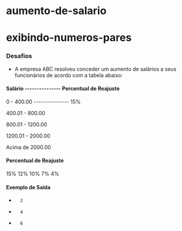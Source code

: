 # aumento-de-salario

# exibindo-numeros-pares

### Desafios 
- A empresa ABC resolveu conceder um aumento de salários a seus funcionários de acordo com a tabela abaixo:
#### Salário  ---------------  Percentual de Reajuste
 0 - 400.00  ---------------   15%
 
 400.01 - 800.00
 
 800.01 - 1200.00
 
 1200.01 - 2000.00
 
Acima de 2000.00

#### Percentual de Reajuste
15%
12%
10%
7%
4%            
#### Exemplo de Saida                                
-       2                                       
-       4
-       6
